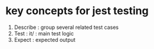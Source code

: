 # key concepts for jest testing 
1. Describe : group several related test cases 
2. Test : it/ : main test logic
3. Expect : expected output 